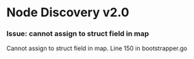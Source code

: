 # Node Discovery v2.0

### Issue: cannot assign to struct field in map

Cannot assign to struct field in map. Line 150 in bootstrapper.go